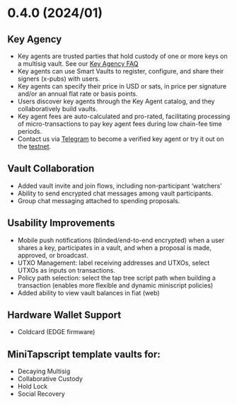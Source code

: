 # 0.4.0 (2024/01)

## Key Agency
- Key agents are trusted parties that hold custody of one or more keys on a multisig vault. See our [Key Agency FAQ](https://smartvaults.io)
- Key agents can use Smart Vaults to register, configure, and share their signers (x-pubs) with users.
- Key agents can specify their price in USD or sats, in price per signature and/or an annual flat rate or basis points.
- Users discover key agents through the Key Agent catalog, and they collaboratively build vaults.
- Key agent fees are auto-calculated and pro-rated, facilitating processing of micro-transactions to pay key agent fees during low chain-fee time periods. 
- Contact us via [Telegram](https://t.me/+I3B8_4tz7sMwZjVh) to become a verified key agent or try it out on the [testnet](https://smartvaults.dev). 

## Vault Collaboration
- Added vault invite and join flows, including non-participant ‘watchers’
- Ability to send encrypted chat messages among vault participants. 
- Group chat messaging attached to spending proposals.

## Usability Improvements
- Mobile push notifications (blinded/end-to-end encrypted) when a user shares a key, participates in a vault, and when a proposal is made, approved, or broadcast. 
- UTXO Management: label receiving addresses and UTXOs, select UTXOs as inputs on transactions.
- Policy path selection: select the tap tree script path when building a transaction (enables more flexible and dynamic miniscript policies)
- Added ability to view vault balances in fiat (web)

## Hardware Wallet Support 
- Coldcard (EDGE firmware)

## MiniTapscript template vaults for: 
- Decaying Multisig
- Collaborative Custody
- Hold Lock
- Social Recovery

